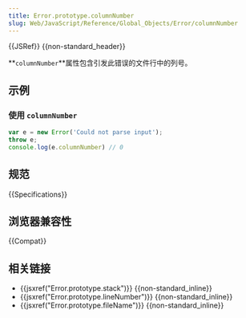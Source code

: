 ```yaml
---
title: Error.prototype.columnNumber
slug: Web/JavaScript/Reference/Global_Objects/Error/columnNumber
---
```


{{JSRef}} {{non-standard_header}}

**`columnNumber`**属性包含引发此错误的文件行中的列号。

## 示例

### 使用 `columnNumber`

```js
var e = new Error('Could not parse input');
throw e;
console.log(e.columnNumber) // 0
```

## 规范

{{Specifications}}

## 浏览器兼容性

{{Compat}}

## 相关链接

- {{jsxref("Error.prototype.stack")}} {{non-standard_inline}}
- {{jsxref("Error.prototype.lineNumber")}} {{non-standard_inline}}
- {{jsxref("Error.prototype.fileName")}} {{non-standard_inline}}
